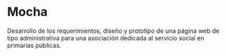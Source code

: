 # Mocha
Desarrollo de los requerimientos, diseño y prototipo de una página web de tipo administrativa para una asociación dedicada al servicio social en primarias públicas. 
